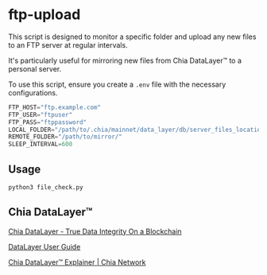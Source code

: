 # ftp-upload

This script is designed to monitor a specific folder and upload any new files to an FTP server at regular intervals.

It's particularly useful for mirroring new files from Chia DataLayer™ to a personal server.

To use this script, ensure you create a `.env` file with the necessary configurations.

```py
FTP_HOST="ftp.example.com"
FTP_USER="ftpuser"
FTP_PASS="ftppassword"
LOCAL_FOLDER="/path/to/.chia/mainnet/data_layer/db/server_files_location_mainnet/"
REMOTE_FOLDER="/path/to/mirror/"
SLEEP_INTERVAL=600
```

## Usage

```sh
python3 file_check.py
```

## Chia DataLayer™

[Chia DataLayer - True Data Integrity On a Blockchain](https://www.chia.net/datalayer/)

[DataLayer User Guide](https://docs.chia.net/guides/datalayer-user-guide/)

[Chia DataLayer™️ Explainer | Chia Network](https://www.youtube.com/watch?v=gjx67gCnGdA)
